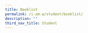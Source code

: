 ```yaml
---
title: Booklist
permalink: /i-am-a/student/booklist/
description: ""
third_nav_title: Student
---
```

